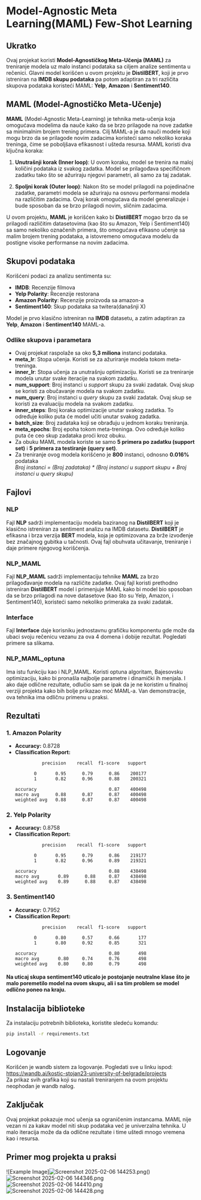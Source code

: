 ﻿# Model-Agnostic Meta Learning(MAML) Few-Shot Learning

## Ukratko

Ovaj projekat koristi 
**Model-Agnostičkog Meta-Učenja (MAML)** 
za treniranje modela uz malo instanci podataka sa ciljem analize
sentimenta u rečenici. Glavni model korišćen u ovom projektu je 
**DistilBERT**, koji je prvo istreniran na **IMDB skupu podataka** pa 
potom adaptiran za tri različita skupova podataka koristeći 
MAML: **Yelp**, **Amazon** i **Sentiment140**. 


## MAML (Model-Agnostičko Meta-Učenje)

**MAML** (Model-Agnostic Meta-Learning) je tehnika meta-učenja koja omogućava modelima da nauče kako da se brzo prilagode na nove zadatke sa minimalnim brojem trening primera. Cilj MAML-a je da nauči modele koji mogu brzo da se prilagode novim zadacima koristeći samo nekoliko koraka treninga, čime se poboljšava efikasnost i ušteda resursa. MAML koristi dva ključna koraka:

1. **Unutrašnji korak (Inner loop)**: U ovom koraku, model se trenira na maloj količini podataka iz svakog zadatka. Model se prilagođava specifičnom zadatku tako što se ažuriraju njegovi parametri, ali samo za taj zadatak.

2. **Spoljni korak (Outer loop)**: Nakon što se model prilagodi na pojedinačne zadatke, parametri modela se ažuriraju na osnovu performansi modela na različitim zadacima. Ovaj korak omogućava da model generalizuje i bude sposoban da se brzo prilagodi novim, sličnim zadacima.

U ovom projektu, **MAML** je korišćen kako bi **DistilBERT** mogao brzo da se prilagodi različitim datasetovima (kao što su Amazon, Yelp i Sentiment140) sa samo nekoliko označenih primera, što omogućava efikasno učenje sa malim brojem trening podataka, a istovremeno omogućava modelu da postigne visoke performanse na novim zadacima.

## Skupovi podataka

Korišćeni podaci za analizu sentimenta su:

- **IMDB**: Recenzije filmova
- **Yelp Polarity**: Recenzije restorana
- **Amazon Polarity**: Recenzije proizvoda sa amazon-a
- **Sentiment140**: Skup podataka sa twitera(današnji X)

Model je prvo klasično istreniran na 
**IMDB** datasetu, a zatim adaptiran za 
**Yelp**, **Amazon** i **Sentiment140** MAML-a.

### Odlike skupova i parametara
- Ovaj projekat raspolaže sa oko **5,3 miliona** instanci podataka.
- **meta_lr**: Stopa učenja. Koristi se za ažuriranje modela tokom meta-treninga.
- **inner_lr**: Stopa učenja za unutrašnju optimizaciju. Koristi se za treniranje modela unutar svake iteracije na svakom zadatku.
- **num_support**: Broj instanci u *support* skupu za svaki zadatak. Ovaj skup se koristi za obučavanje modela na svakom zadatku.
- **num_query**: Broj instanci u *query* skupu za svaki zadatak. Ovaj skup se koristi za evaluaciju modela na svakom zadatku.
- **inner_steps**: Broj koraka optimizacije unutar svakog zadatka. To određuje koliko puta će model učiti unutar svakog zadatka.
- **batch_size**: Broj zadataka koji se obrađuju u jednom koraku treniranja.
- **meta_epochs**: Broj epoha tokom meta-treninga. Ovo određuje koliko puta će ceo skup zadataka proći kroz obuku.
- Za obuku MAML modela koriste se samo **5 primera po zadatku (support set)** i **5 primera za testiranje (query set)**.
- Za treniranje ovog modela korišćeno je **800** instanci, odnosno **0.016%** podataka<br>
*Broj instanci = (Broj zadataka) * (Broj instanci u support skupu + Broj instanci u query skupu)*

## Fajlovi

### NLP
Fajl **NLP** sadrži implementaciju modela baziranog na **DistilBERT** 
koji je klasično istreniran za sentiment analizu na IMDB datasetu.
**DistilBERT** je efikasna i brza verzija **BERT** modela, koja je optimizovana za brže izvođenje bez značajnog gubitka u tačnosti. 
Ovaj fajl obuhvata učitavanje, treniranje i daje primere njegovog korišćenja.

### NLP_MAML
Fajl **NLP_MAML** sadrži implementaciju tehnike **MAML** za brzo 
prilagođavanje modela na različite zadatke. Ovaj fajl koristi
prethodno istreniran **DistilBERT** model i primenjuje MAML kako 
bi model bio sposoban da se brzo prilagodi na nove datasetove 
(kao što su Yelp, Amazon, i Sentiment140), koristeći samo 
nekoliko primeraka za svaki zadatak.

### Interface
Fajl **Interface** daje korisniku jednostavnu grafičku komponentu
gde može da ubaci svoju rečenicu vezanu za ova 4 domena i dobije rezultat.
Pogledati primere sa slikama.

### NLP_MAML_optuna

Ima istu funkciju kao i NLP_MAML. Koristi optuna algoritam, Bajesovsku optimizaciju,
kako bi pronašla najbolje parametre i dinamički ih menjala. 
I ako daje odlične rezultate, odlučio sam se ipak da je ne koristim
u finalnoj verziji projekta kako bih bolje prikazao moć MAML-a. 
Van demonstracije, ova tehnika ima odličnu primenu u praksi. 


## Rezultati

### 1. Amazon Polarity
- **Accuracy:** 0.8728
- **Classification Report:**
    ```
              precision    recall  f1-score   support

           0       0.95      0.79      0.86    200177
           1       0.82      0.96      0.88    200321

    accuracy                           0.87    400498
    macro avg      0.88      0.87      0.87    400498
    weighted avg   0.88      0.87      0.87    400498
    ```

### 2. Yelp Polarity
- **Accuracy:** 0.8758
- **Classification Report:**
    ```
              precision    recall  f1-score   support

           0       0.95      0.79      0.86    219177
           1       0.82      0.96      0.89    219321

    accuracy                           0.88    438498
    macro avg       0.89      0.88     0.87    438498
    weighted avg    0.89      0.88     0.87    438498
  ```
  
### 3. Sentiment140
- **Accuracy:** 0.7952
- **Classification Report:**
    ```
              precision    recall  f1-score   support

           0       0.80      0.57      0.66       177
           1       0.80      0.92      0.85       321

    accuracy                           0.80       498
    macro avg       0.80     0.74      0.76       498
    weighted avg    0.80     0.80      0.79       498
    ```
#### Na uticaj skupa sentiment140 uticalo je postojanje neutralne klase što je malo poremetilo model na ovom skupu, ali i sa tim problem se model odlično poneo na kraju.
## Instalacija biblioteke

Za instalaciju potrebnih biblioteka, koristite sledeću komandu:

```bash
pip install -r requirements.txt
```

## Logovanje
Korišćen je wandb sistem za logovanje. Pogledati sve u linku ispod:<br>
https://wandb.ai/kostic-stojan23-university-of-belgrade/projects<br>
Za prikaz svih grafika koji su nastali treniranjem na ovom projektu neophodan je wandb nalog.
## Zaključak

Ovaj projekat pokazuje moć učenja sa ograničenim instancama. 
MAML nije vezan ni za kakav model niti skup podataka već je 
univerzalna tehnika. U malo iteracija može da da odlične rezultate i time 
uštedi mnogo vremena kao i resursa.

## Primer mog projekta u praksi
![Example Image]![Screenshot 2025-02-06 144253.png](pictures/Screenshot%202025-02-06%20144253.png)()
![Screenshot 2025-02-06 144346.png](pictures/Screenshot%202025-02-06%20144346.png)
![Screenshot 2025-02-06 144410.png](pictures/Screenshot%202025-02-06%20144410.png)
![Screenshot 2025-02-06 144428.png](pictures/Screenshot%202025-02-06%20144428.png)